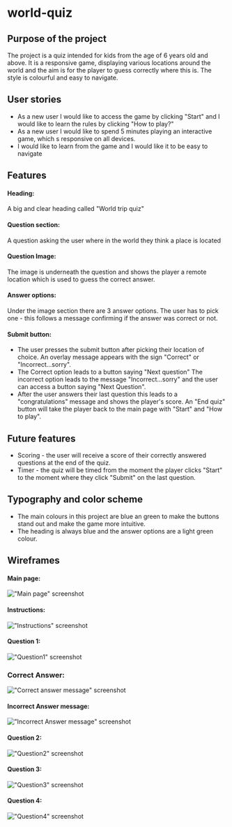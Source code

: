 # world-quiz
## Purpose of the project
The project is a quiz intended for kids from the age of 6 years old and above. It is a responsive game, displaying various locations around the world and the aim is for the player to guess correctly where this is. The style is colourful and easy to navigate.

## User stories
- As a new user I would like to access the game by clicking "Start" and I would like to learn the rules by clicking "How to play?"
- As a new user I would like to spend 5 minutes playing an interactive game, which s responsive on all devices.
- I would like to learn from the game and I would like it to be easy to navigate

## Features
#### Heading:
A big and clear heading called "World trip quiz"
#### Question section:
A question asking the user where in the world they think a place is located
#### Question Image:
The image is underneath the question and shows the player a remote location which is used to guess the correct answer.
#### Answer options:
Under the image section there are 3 answer options. The user has to pick one - this follows a message confirming if the answer was correct or not.
#### Submit button:
- The user presses the submit button after picking their location of choice. An overlay message appears with the sign "Correct" or "Incorrect...sorry".
- The Correct option leads to a button saying "Next question"
The incorrect option leads to the message "Incorrect...sorry" and the user can access a button saying "Next Question".
- After the user answers their last question this leads to a "congratulations" message and shows the player's score.
An "End quiz" button will take the player back to the main page with "Start" and "How to play".

## Future features
- Scoring - the user will receive a score of their correctly answered questions at the end of the quiz.
- Timer - the quiz will be timed from the moment the player clicks "Start" to the moment where they click "Submit" on the last question.

## Typography and color scheme
- The main colours in this project are blue an green to make the buttons stand out and make the game more intuitive. 
- The heading is always blue and the answer options are a light green colour.

## Wireframes
#### Main page:
!["Main page" screenshot](/docs/wireframes/wireframe1.png)

#### Instructions:
!["Instructions" screenshot](/docs/wireframes/wireframe2.png)

#### Question 1:
!["Question1" screenshot](/docs/wireframes/wireframe3.png)

### Correct Answer:
!["Correct answer message" screenshot](/docs/wireframes/wireframe8.png)

#### Incorrect Answer message:
!["Incorrect Answer message" screenshot](/docs/wireframes/wireframe9.png)

#### Question 2:
!["Question2" screenshot](/docs/wireframes/wireframe4.png)

#### Question 3:
!["Question3" screenshot](/docs/wireframes/wireframe5.png)

#### Question 4:
!["Question4" screenshot](/docs/wireframes/wireframe6.png)


